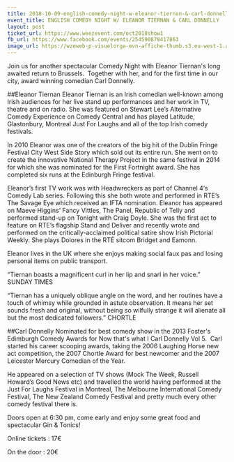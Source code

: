 ```yaml
---
title: 2018-10-09-english-comedy-night-w-eleanor-tiernan-&-carl-donnelly
event_title: ENGLISH COMEDY NIGHT W/ ELEANOR TIERNAN & CARL DONNELLY
layout: post
ticket_url: https://www.weezevent.com/oct2018show1
fb_url: https://www.facebook.com/events/254590878417863
image_url: https://wzeweb-p-visuelorga-evn-affiche-thumb.s3.eu-west-1.amazonaws.com/affiche_371831.thumb53700.1535635408.jpg
---
```

Join us for another spectacular Comedy Night with Eleanor Tiernan's long awaited return to Brussels.  Together with her, and for the first time in our city, award winning comedian Carl Donnelly.

##Eleanor Tiernan
Eleanor Tiernan is an Irish comedian well-known among Irish audiences for her live stand up performances and her work in TV, theatre and on radio. She was featured on Stewart Lee’s Alternative Comedy Experience on Comedy Central and has played Latitude, Glastonbury, Montreal Just For Laughs and all of the top Irish comedy festivals.

In 2010 Eleanor was one of the creators of the big hit of the Dublin Fringe Festival City West Side Story which sold out its entire run. She went on to create the innovative National Therapy Project in the same festival in 2014 for which she was nominated for the First Fortnight award. She has completed six runs at the Edinburgh Fringe festival.

Eleanor’s first TV work was with Headwreckers as part of Channel 4‘s Comedy Lab series. Following this she both wrote and performed in RTE’s The Savage Eye which received an IFTA nomination. Eleanor has appeared on Maeve Higgins’ Fancy Vittles, The Panel, Republic of Telly and performed stand-up on Tonight with Craig Doyle. She was the first act to feature on RTE’s flagship Stand and Deliver and recently wrote and performed on the critically-acclaimed political satire show Irish Pictorial Weekly. She plays Dolores in the RTÉ sitcom Bridget and Eamonn.

Eleanor lives in the UK where she enjoys making social faux pas and losing personal items on public transport.

“Tiernan boasts a magnificent curl in her lip and snarl in her voice.” SUNDAY TIMES

“Tiernan has a uniquely oblique angle on the word, and her routines have a touch of whimsy while grounded in astute observation. It means her set sounds fresh and original, without being so wilfully strange it will alienate all but the most dedicated followers.” CHORTLE

##Carl Donnelly
Nominated for best comedy show in the 2013 Foster's Edimburgh Comedy Awards for Now that's what I Carl Donnelly Vol 5.  Carl started his career scooping awards, taking the 2006 Laughing Horse new act competition, the 2007 Chortle Award for best newcomer and the 2007 Leicester Mercury Comedian of the Year.

He appeared on a selection of TV shows (Mock The Week, Russell Howard’s Good News etc) and travelled the world having performed at the Just For Laughs Festival in Montreal, The Melbourne International Comedy Festival, The New Zealand Comedy Festival and pretty much every other comedy festival there is.

Doors open at 6:30 pm, come early and enjoy some great food and spectacular Gin & Tonics!

Online tickets : 17€

On the door : 20€